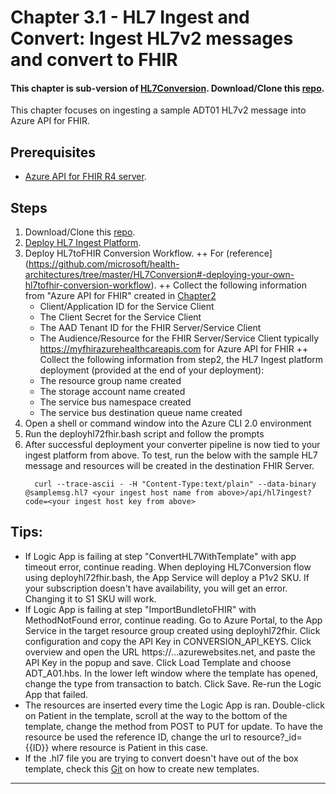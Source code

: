 # Chapter 3.1 - HL7 Ingest and Convert: Ingest HL7v2 messages and convert to FHIR

#### This chapter is sub-version of [HL7Conversion](https://github.com/microsoft/health-architectures/tree/master/HL7Conversion). Download/Clone this [repo](https://github.com/microsoft/health-architectures).

This chapter focuses on ingesting a sample ADT01 HL7v2 message into Azure API for FHIR.

## Prerequisites
* [Azure API for FHIR R4 server](../Chapter2-AzureAPIforFHIR/ReadMe.md).

## Steps
1. Download/Clone this [repo](https://github.com/microsoft/health-architectures).
2. [Deploy  HL7 Ingest Platform](https://github.com/microsoft/health-architectures/tree/master/HL7Conversion#deploying-your-own-hl7-ingest-platform).
3. Deploy HL7toFHIR Conversion Workflow.
   ++ For (reference](https://github.com/microsoft/health-architectures/tree/master/HL7Conversion#-deploying-your-own-hl7tofhir-conversion-workflow).
   ++ Collect the following information from "Azure API for FHIR" created in [Chapter2](../Chapter2-AzureAPIforFHIR/ReadMe.md)
   + Client/Application ID for the Service Client
   + The Client Secret for the Service Client
   + The AAD Tenant ID for the FHIR Server/Service Client
   + The Audience/Resource for the FHIR Server/Service Client typically https://myfhirazurehealthcareapis.com for Azure API for FHIR
   ++ Collect the following information from step2, the HL7 Ingest platform deployment (provided at the end of your deployment):
   + The resource group name created
   + The storage account name created
   + The service bus namespace created
   + The service bus destination queue name created
4. Open a shell or command window into the Azure CLI 2.0 environment
5. Run the deployhl72fhir.bash script and follow the prompts
6. After successful deployment your converter pipeline is now tied to your ingest platform from above.  To test, run the below with the sample HL7 message and resources will be created in the destination FHIR Server.
      ```
        curl --trace-ascii - -H "Content-Type:text/plain" --data-binary @samplemsg.hl7 <your ingest host name from above>/api/hl7ingest?code=<your ingest host key from above>
      ``` 
## Tips:
   + If Logic App is failing at step "ConvertHL7WithTemplate" with app timeout error, continue reading. When deploying HL7Conversion flow using deployhl72fhir.bash, the App Service will deploy a P1v2 SKU. If your subscription doesn't have availability, you will get an error. Changing it to S1 SKU will work.
   + If Logic App is failing at step "ImportBundletoFHIR" with MethodNotFound error, continue reading. Go to Azure Portal, to the App Service in the target resource group created using deployhl72fhir. Click configuration and copy the API Key in CONVERSION_API_KEYS. Click overview and open the URL https://...azurewebsites.net, and paste the API Key in the popup and save. Click Load Template and choose ADT_A01.hbs. In the lower left window where the template has opened, change the type from transaction to batch. Click Save. Re-run the Logic App that failed.
   + The resources are inserted every time the Logic App is ran. Double-click on Patient in the template, scroll at the way to the bottom of the template, change the method from POST to PUT for update. To have the resource be used the reference ID, change the url to resource?_id={{ID}} where resource is Patient in this case.
   + If the .hl7 file you are trying to convert doesn't have out of the box template, check this [Git](https://github.com/microsoft/FHIR-Converter) on how to create new templates.


*** 


